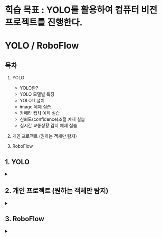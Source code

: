 # 힉습 목표 : YOLO를 활용하여 컴퓨터 비전 프로젝트를 진행한다.

# YOLO / RoboFlow

## 목차

1. YOLO
   - YOLO란?
   - YOLO 모델별 특징
   - YOLO11 설치
   - image 예제 실습
   - 카메라 캡처 예제 실습
   - 신뢰도(confidence)조절 예제 실습
   - 실시간 교통상황 감지 예제 실습
  
2. 개인 프로젝트 (원하는 객체만 탐지)

3. RoboFlow

## 1. YOLO

<details>
<summary></summary>
<div markdown="1">

## **1-1. YOLO란?**

 _You Only Look Once_ 의 약자로, **객체 탐지(Object Detection) 분야에서 많이 쓰이는 딥러닝 모델**

 한 번에 전체 이미지를 보고 **객체의 위치와 종류를 동시에 예측**하는 방식

| 특징 | 설명 |
|------|------|
| 속도 | 한 번의 신경망 연산으로 모든 객체를 감지하므로 매우 빠름 |
| End-to-End 구조 | 이미지 입력 → 바로 박스 좌표와 클래스 출력 |
| 실시간 처리 가능 | 적당한 하드웨어면 웹캠·CCTV 등 실시간 영상 처리 가능 |

**[작동 방식]**

**1-Stage Detection** : 영역 추정(region proposal)"과 "분류(classification)"를 한 번에 처리

전체 이미지를 그리드(grid)로 나눠서 각 셀(cell)마다 객체를 탐지

<img width="934" height="877" alt="image" src="https://github.com/user-attachments/assets/6a52c0c5-c944-4ef7-96d7-f364b7b10a98" />

## **1-2. YOLO 모델별 특징**

| 모델         | 특징 요약 |
|--------------|----------|
| YOLO v1      | 2-stage → 1-stage 전환의 선구자, 속도 빠름, 정확도 낮음 |
| SSD          | 속도·성능 모두 우수 |
| YOLO v2      | SSD와 성능 비슷, SSD보다 빠름, 작은 물체 탐지 성능 낮음 |
| Retinanet    | YOLO v2보다 느리지만 성능 우수, FPN 적용 |
| YOLO v3      | YOLO v2보다 속도 약간 느림, 성능 크게 향상, FPN 포함 |
| EfficientDet | D0~D7 모델, D0는 YOLO v3보다 빠르고 성능도 약간 우수 |

## **1-3. YOLO11 설치**

**[1. YOLO 학습용 가상환경 생성]**

```trminal
python -m venv yolovenv
```

_.gitignore에 yolovenv가상환경 추가_

**[2. YOLO11 다운로드]**

[Ultralytics YOLO11](https://docs.ultralytics.com/ko/models/yolo11/)

```terminal
pip install ultralytics
```

<img width="192" height="74" alt="image" src="https://github.com/user-attachments/assets/50efee40-1e77-41e0-b62c-1784b0ef5ef7" />

## **1-4. image 예제 실습**

**[1. yolo_image.py 생성후 실행]**

```python3
from ultralytics import YOLO

model = YOLO('yolo11n.pt')  # YOLO 버전 지정
```

실행 후 `yolo11n.pt`가 자동 다운로드 됨

<br><br>

**[2. 에제 이미지 다운로드]**

```python3
from ultralytics import YOLO

model = YOLO('yolo11n.pt')

results = model('http://ultralytics.com/images/bus.jpg')

results[0].show()
```

코드를 실행하면 아래와 같은 이미지 출력

<img width="511" height="680" alt="image" src="https://github.com/user-attachments/assets/e4ae4c5d-36d8-4320-8e7b-c01b8b551f8c" />

**[3. 객체 검출 코드 추가]**

```python3
from ultralytics import YOLO

# YOLO 모델 설정
model = YOLO('yolo11n.pt')

# results = model('http://ultralytics.com/images/bus.jpg')

test_images = [
    'https://ultralytics.com/images/zidan.jpg'
    'https://ultralytics.com/images/bus.jpg'
]

for img in test_images:
    results = model(img)
    print(f'검출된 객체 수 : {len(results[0].boxes)}')

results[0].show()
```

`bus.jpg` 이미지에 대한 결과 값 출력

<img width="135" height="22" alt="image" src="https://github.com/user-attachments/assets/cac85cee-f30e-4da9-828b-9099f4f1c730" />

## **1-5. 카메라 캡처 예제 실습**

**[1. 코드 생성]**

```python3
from ultralytics import YOLO
import cv2

model = YOLO('yolo11n.pt')

cap = cv2.VideoCapture(0)

while True:
    ret, frame = cap.read()
    if ret:
        results = model(frame, verbose= False)
        annotated_frame = results[0].plot()
        cv2.imshow('Yolo ', annotated_frame)
    if cv2.waitKey(1) & 0xFF == ord('q'):
        break

cap.release()
cv2.destroyAllWindows()
```

**[2. 결과 출력]**

<img width="638" height="509" alt="image" src="https://github.com/user-attachments/assets/3171e6ba-e6f7-4856-896c-dadcbb9e88d2" />

## **1-6. 신뢰도(confidence)조절 예제 실습**

**[1. 코드 생성]**

```python3
from ultralytics import YOLO
import cv2  

# YOLO 모델 로드
model = YOLO('yolo11n.pt')

# 신뢰도별 검출 결과 비교
confidence_levels = [0.25, 0.5, 0.75]
test_image = 'https://ultralytics.com/images/bus.jpg'

print("🧪 신뢰도별 검출 실험:")
for conf in confidence_levels:
    results = model(test_image, conf=conf, verbose=False)
    num_objects = len(results[0].boxes) if results[0].boxes else 0
    print(f"신뢰도 {conf}: {num_objects}개 객체 검출")

# 실시간 신뢰도 조정 도구
confidence = 0.5
cap = cv2.VideoCapture(0)

print("키보드 조작: +/- 로 신뢰도 조정, q로 종료")
while True:
    ret, frame = cap.read()
    if ret:
        results = model(frame, conf=confidence, verbose=False)
        annotated = results[0].plot()
        
        # 현재 설정 표시
        info_text = f"Confidence: {confidence:.2f}"
        cv2.putText(annotated, info_text, (10, 30), 
                   cv2.FONT_HERSHEY_SIMPLEX, 1, (0, 255, 0), 2)
        
        cv2.imshow('Confidence Tuner', annotated)
    
    key = cv2.waitKey(1) & 0xFF
    if key == ord('q'):
        break
    elif key == ord('+') or key == ord('='):
        confidence = min(0.95, confidence + 0.1)
    elif key == ord('-'):
        confidence = max(0.1, confidence - 0.1)
```

**[2. 결과 출력]**

<img width="637" height="507" alt="image" src="https://github.com/user-attachments/assets/7bec2c41-c5df-40e1-aa51-4d56143c978c" />

<img width="639" height="507" alt="image" src="https://github.com/user-attachments/assets/f55115d7-a472-4f4e-882b-a639ba85b321" />

## **1-7. 실시간 교통상황 감지 예제 실습**

**[1. 코드 생성]**

```python3
from ultralytics import YOLO
import cv2  

class TrafficMonitor:
    def __init__(self):
        self.model = YOLO('yolo11n.pt')
        self.traffic_classes = {
            0: 'person', 2: 'car', 3: 'motorcycle', 
            5: 'bus', 7: 'truck', 9: 'traffic_light'
        }
        self.stats = {'total_detections': 0, 'by_class': {}}
    
    def analyze_frame(self, frame):
        results = self.model(frame, 
                           classes=list(self.traffic_classes.keys()), 
                           conf=0.5, verbose=False)
        
        frame_stats = {'vehicles': 0, 'pedestrians': 0, 'signals': 0}
        
        if results[0].boxes is not None:
            for box in results[0].boxes:
                class_id = int(box.cls[0])
                class_name = self.traffic_classes[class_id]
                
                if class_id in [2, 3, 5, 7]:  # vehicles
                    frame_stats['vehicles'] += 1
                elif class_id == 0:  # person
                    frame_stats['pedestrians'] += 1
                elif class_id == 9:  # traffic_light
                    frame_stats['signals'] += 1
                
                self.stats['by_class'][class_name] = \
                    self.stats['by_class'].get(class_name, 0) + 1
            
            self.stats['total_detections'] += len(results[0].boxes)
        
        return results[0].plot(), frame_stats
    
    def run_live_monitoring(self):
        cap = cv2.VideoCapture(0)
        print("🚗 교통 모니터링 시작! q로 종료")
        
        while True:
            ret, frame = cap.read()
            if not ret:
                break
            
            annotated_frame, frame_stats = self.analyze_frame(frame)
            
            # 정보 표시
            y = 30
            cv2.putText(annotated_frame, f"Vehicles: {frame_stats['vehicles']}", 
                       (10, y), cv2.FONT_HERSHEY_SIMPLEX, 0.7, (0, 255, 0), 2)
            y += 30
            cv2.putText(annotated_frame, f"Pedestrians: {frame_stats['pedestrians']}", 
                       (10, y), cv2.FONT_HERSHEY_SIMPLEX, 0.7, (0, 255, 0), 2)
            y += 30
            cv2.putText(annotated_frame, f"Total Detected: {self.stats['total_detections']}", 
                       (10, y), cv2.FONT_HERSHEY_SIMPLEX, 0.7, (255, 0, 0), 2)
            
            cv2.imshow('Traffic Monitoring System', annotated_frame)
            
            if cv2.waitKey(1) & 0xFF == ord('q'):
                break
        
        cap.release()
        cv2.destroyAllWindows()
        self.show_final_stats()
    
    def show_final_stats(self):
        print("\n📊 최종 통계:")
        print(f"총 검출 횟수: {self.stats['total_detections']}")
        print("클래스별 검출 현황:")
        for class_name, count in self.stats['by_class'].items():
            print(f"  {class_name}: {count}회")

# 시스템 실행
monitor = TrafficMonitor()
monitor.run_live_monitoring()
```

**[2. 결과 출력]**

<img width="638" height="508" alt="image" src="https://github.com/user-attachments/assets/bad99a11-25db-44d7-98d5-a8fea946da05" />

<img width="636" height="507" alt="image" src="https://github.com/user-attachments/assets/46211b46-f3e3-4f8d-8811-33cddbe24050" />

<img width="161" height="144" alt="image" src="https://github.com/user-attachments/assets/dfb4a25b-c1b0-41c9-b67d-b8f534757057" />

</div>
</details>

## 2. 개인 프로젝트 (원하는 객체만 탐지)

<details>
<summary></summary>
<div markdown="1">

## **2-1. 완성 코드**

```python3
from ultralytics import YOLO
import cv2

# YOLO 모델 로드
model = YOLO('yolo11n.pt')

# 비디오 열기
cap = cv2.VideoCapture('./video.mp4')

# 원본 FPS 가져오기
fps = cap.get(cv2.CAP_PROP_FPS)

start_seconds = 10  # 자를 앞부분 초
start_frame = int(fps * start_seconds)

# 앞부분 프레임 버리기
for _ in range(start_frame):
    ret = cap.grab()  # 프레임을 읽고 버림
    if not ret:
        break

# 2배 속도 → 대기 시간 절반
delay = max(1, int(1000 / (fps * 2)))

excluded_classes = [0, 72]  # person, refrigerator 제외
all_classes = list(range(80))
included_classes = [c for c in all_classes if c not in excluded_classes]

# 이름을 바꿀 클래스 번호와 대응 이름 (motorcycle, bicycle → unknown, chair → person)
rename_map = {
    3: "unknown",  # motorcycle
    1: "unknown",  # bicycle
    56: "person"   # chair
}

while cap.isOpened():
    ret, frame = cap.read()
    if not ret:
        break

    # YOLO로 객체 탐지 (제외 클래스 제외)
    results = model(frame, classes=included_classes)

    # 원본 이미지 복사
    img = frame.copy()

    # 탐지된 박스 좌표, 클래스 번호, 신뢰도 가져오기
    boxes = results[0].boxes.xyxy.cpu().numpy().astype(int)  # (N, 4)
    classes = results[0].boxes.cls.cpu().numpy().astype(int)  # (N,)
    scores = results[0].boxes.conf.cpu().numpy()             # (N,)

    # 탐지된 객체 하나씩 반복
    for box, cls, score in zip(boxes, classes, scores):
        x1, y1, x2, y2 = box
        # 기본 클래스명 가져오기
        cls_name = model.names[cls]

        # rename_map에 있으면 이름 바꾸기, 없으면 기본 이름 사용
        display_name = rename_map.get(cls, cls_name)

        label = f"{display_name} {score:.2f}"

        # 박스와 텍스트 그리기
        color = (0, 255, 0)  # 초록색
        cv2.rectangle(img, (x1, y1), (x2, y2), color, 2)
        cv2.putText(img, label, (x1, y1 - 10),
                    cv2.FONT_HERSHEY_SIMPLEX, 0.6, color, 2)

    # 화면 표시
    cv2.imshow("YOLO Detection", img)

    # q 키 누르면 종료
    if cv2.waitKey(delay) & 0xFF == ord('q'):
        break

cap.release()
cv2.destroyAllWindows()
```

## **2-2. 결과 이미지**

**[1. 영상 초기 객체 인식]**

<img width="358" height="667" alt="image" src="https://github.com/user-attachments/assets/b52e4c88-197d-4221-954a-43f0b374c54f" />

<br><br>

**[2. 필요 없는 객체 제거]**

<img width="360" height="671" alt="image" src="https://github.com/user-attachments/assets/6491824a-c14e-4712-b3e8-ea273803d87b" />

<br><br>

**[3. 객체 이름 변경 (motorcycle, bicycle → unknown)]**

<img width="368" height="671" alt="image" src="https://github.com/user-attachments/assets/9a758e30-6336-4111-9f57-f5317323a122" />

<br><br>

**[4. 객체 이름 변경 (chair → person)]**

<img width="358" height="668" alt="image" src="https://github.com/user-attachments/assets/c9e7d77a-ea91-4013-b9e4-8063861e4c88" />

<br><br>

**[5. 이후 영상 출력]**

<img width="355" height="668" alt="image" src="https://github.com/user-attachments/assets/ca56efdd-50d1-4cb6-a73a-78a5c291a715" />

<img width="358" height="668" alt="image" src="https://github.com/user-attachments/assets/bf39f701-0191-493b-92d8-9327b6b0719d" />

</div>
</details>

## 3. RoboFlow

<details>
<summary></summary>
<div markdown="1">

## **3-1. RoboFlow란?**

이미지 데이터셋 관리, 라벨링, 증강, 그리고 머신러닝 모델 학습과 배포를 쉽게 할 수 있도록 도와주는 플랫폼

[roboflow](https://roboflow.com/)

## **3-2. 튜토리얼 해보기**

**[1. 회원가입 후 새로운 프로젝트 만들기]**

<img width="475" height="475" alt="image" src="https://github.com/user-attachments/assets/1d6f3067-4fb0-4b00-a2ef-25cd874499c1" />

<br><br>

**[2. Counting Screws Computer Vision Model 다운로드]**

[링크](https://universe.roboflow.com/capjamesg/counting-screws/dataset/8)

<img width="475" height="317" alt="image" src="https://github.com/user-attachments/assets/dddf4f2d-bf8d-4ba7-9488-19d55037d717" />

<img width="300" height="261" alt="image" src="https://github.com/user-attachments/assets/763080ad-9818-4754-872a-b8a7152d4f32" />

<img width="400" height="200" alt="image" src="https://github.com/user-attachments/assets/ee9476e0-0cdf-4bc3-9c32-87994ee228ee" />

<br><br>

**[3. 압축 해재 후 업로드]**

<img width="475" height="475" alt="image" src="https://github.com/user-attachments/assets/cc350d3b-aee3-4b24-852a-bb2e894d15ef" />

<br><br>

**[4. 어노테이션(Annotations) 이미지 수정]**

<img width="475" height="475" alt="image" src="https://github.com/user-attachments/assets/43c2c70d-c9eb-4499-8fe3-540438a10298" />

<br><br>

**[5. 모델 학습 시키기]**

_**Rogoflow Instant Model 클릭**_

<img width="475" height="475" alt="image" src="https://github.com/user-attachments/assets/8dbaf89d-286b-45f2-9ab5-ce5f047f540d" />

<img width="285" height="175" alt="image" src="https://github.com/user-attachments/assets/7e422a9e-892b-4a70-89d6-437c2feaa542" />

<img width="424" height="67" alt="image" src="https://github.com/user-attachments/assets/58466932-8bb2-4ef6-8ad9-9acc29a359a7" />

<img width="475" height="475" alt="image" src="https://github.com/user-attachments/assets/ec8aa95e-488c-4e67-bdf0-2c1eff1d1d07" />

<img width="475" height="440" alt="image" src="https://github.com/user-attachments/assets/51e67c8f-8ae1-46cc-9070-b2cc3e630f6c" />

<br><br>

**[6. 워크플로우에서 실행하기]**

<img width="475" height="475" alt="image" src="https://github.com/user-attachments/assets/43b43222-799a-40aa-9d79-d1aad0459652" />

_출력 결과_

<img width="864" height="576" alt="image" src="https://github.com/user-attachments/assets/79ca746c-08f9-4ee7-a175-4bb198e3f7cb" />

</div>
</details>
